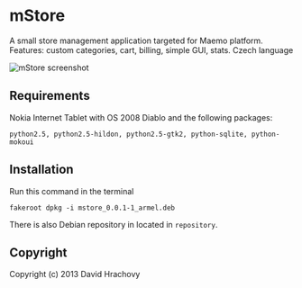 # mStore

A small store management application targeted for Maemo platform. Features: custom categories, cart, billing, simple GUI, stats. Czech language

![mStore screenshot](https://raw.github.com/dayweek/mstore/master/screen.png)

## Requirements

Nokia Internet Tablet with OS 2008 Diablo and the following packages:

```
python2.5, python2.5-hildon, python2.5-gtk2, python-sqlite, python-mokoui
```

## Installation

Run this command in the terminal

```
fakeroot dpkg -i mstore_0.0.1-1_armel.deb
```

There is also Debian repository in located in `repository`.

## Copyright

Copyright (c) 2013 David Hrachovy
